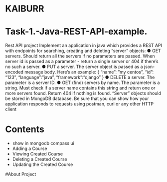 # KAIBURR

# Task-1.-Java-REST-API-example.
Rest API project
Implement an application in java which provides a REST API with endpoints for searching,
creating and deleting “server” objects:
● GET servers. Should return all the servers if no parameters are passed. When server id
is passed as a parameter - return a single server or 404 if there’s no such a server.
● PUT a server. The server object is passed as a json-encoded message body. Here’s an
example:
{
“name”: ”my centos”,
“id”: “123”,
“language”:”java”,
“framework”:”django”
}
● DELETE a server. The parameter is a server ID.
● GET (find) servers by name. The parameter is a string. Must check if a server name
contains this string and return one or more servers found. Return 404 if nothing is found.
“Server” objects should be stored in MongoDB database.
Be sure that you can show how your application responds to requests using postman, curl or
any other HTTP client

# Contents
- show in mongodb compass ui
-  Adding a Course
-  Viewing Created Course
-  Deleting a Created Course
-  Updating the Created Course	

#About Project


